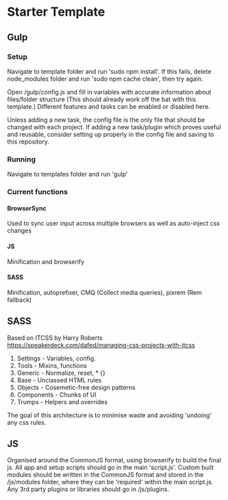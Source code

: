 # Starter Template

## Gulp
### Setup
Navigate to template folder and run 'sudo npm install'. If this fails, delete node_modules folder and run 'sudo npm cache clean', then try again.

Open /gulp/config.js and fill in variables with accurate information about files/folder structure (This should already work off the bat with this template.) Different features and tasks can be enabled or disabled here. 

Unless adding a new task, the config file is the only file that should be changed with each project. If adding a new task/plugin which proves useful and reusable, consider setting up properly in the config file and saving to this repository.

### Running
Navigate to templates folder and run 'gulp'

### Current functions
#### BrowserSync
Used to sync user input across multiple browsers as well as auto-inject css changes

#### JS
Minification and browserify

#### SASS
Minification, autoprefixer, CMQ (Collect media queries), pixrem (Rem fallback)

## SASS
Based on ITCSS by Harry Roberts
https://speakerdeck.com/dafed/managing-css-projects-with-itcss

1. Settings 		- Variables, config.
2. Tools 			- Mixins, functions
3. Generic 		- Normalize, reset, * {}
4. Base 			- Unclassed HTML rules
5. Objects 		- Cosemetic-free design patterns
6. Components 	- Chunks of UI
7. Trumps 		- Helpers and overrides

The goal of this architecture is to minimise waste and avoiding 'undoing' any css rules. 

## JS
Organised around the CommonJS format, using browserify to build the final js. All app and setup scripts should go in the main 'script.js'. Custom built modules should be written in the CommonJS format and stored in the /js/modules folder, where they can be 'required' within the main script.js. Any 3rd party plugins or libraries should go in /js/plugins.
